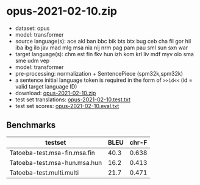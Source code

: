 # opus-2021-02-10.zip

* dataset: opus
* model: transformer
* source language(s): ace akl ban bbc bik bts btx bug ceb cha fil gor hil iba ibg ilo jav mad mlg msa nia nij nrm pag pam pau sml sun sxn war
* target language(s): chm est fin fkv hun izh kom krl liv mdf myv olo sma sme udm vep
* model: transformer
* pre-processing: normalization + SentencePiece (spm32k,spm32k)
* a sentence initial language token is required in the form of `>>id<<` (id = valid target language ID)
* download: [opus-2021-02-10.zip](https://object.pouta.csc.fi/Tatoeba-MT-models/pqw-fiu/opus-2021-02-10.zip)
* test set translations: [opus-2021-02-10.test.txt](https://object.pouta.csc.fi/Tatoeba-MT-models/pqw-fiu/opus-2021-02-10.test.txt)
* test set scores: [opus-2021-02-10.eval.txt](https://object.pouta.csc.fi/Tatoeba-MT-models/pqw-fiu/opus-2021-02-10.eval.txt)

## Benchmarks

| testset               | BLEU  | chr-F |
|-----------------------|-------|-------|
| Tatoeba-test.msa-fin.msa.fin 	| 40.3 	| 0.638 |
| Tatoeba-test.msa-hun.msa.hun 	| 16.2 	| 0.413 |
| Tatoeba-test.multi.multi 	| 21.7 	| 0.471 |

